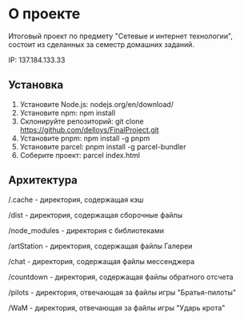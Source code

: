# О проекте

Итоговый проект по предмету "Сетевые и интернет технологии", состоит из сделанных за семестр домашних заданий.

IP: 137.184.133.33
## Установка

1. Установите Node.js: nodejs.org/en/download/
2. Установите npm: npm install
3. Склонируйте репозиторий: git clone https://github.com/delloys/FinalProject.git
4. Установите pnpm: npm install -g pnpm
5. Установите parcel: pnpm install -g parcel-bundler
6. Соберите проект: parcel index.html

## Архитектура

/.cache - директория, содержащая кэш

/dist - директория, содержащая сборочные файлы

/node_modules - директория с библиотеками

/artStation - директория, содержащая файлы Галереи

/chat - директория, содержащая файлы мессенджера

/countdown - директория, содержащая файлы обратного отсчета

/pilots - директория, отвечающая за файлы игры "Братья-пилоты"

/WaM - директория, отвечающая за файлы игры "Ударь крота"
